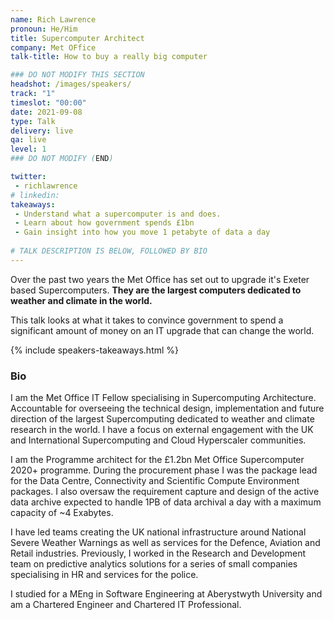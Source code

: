 ```yaml
---
name: Rich Lawrence
pronoun: He/Him
title: Supercomputer Architect
company: Met OFfice
talk-title: How to buy a really big computer

### DO NOT MODIFY THIS SECTION
headshot: /images/speakers/
track: "1"
timeslot: "00:00"
date: 2021-09-08
type: Talk
delivery: live
qa: live
level: 1
### DO NOT MODIFY (END)

twitter:
 - richlawrence
# linkedin: 
takeaways:
 - Understand what a supercomputer is and does.
 - Learn about how government spends £1bn
 - Gain insight into how you move 1 petabyte of data a day
 
# TALK DESCRIPTION IS BELOW, FOLLOWED BY BIO
---
```


<p>Over the past two years the Met Office has set out to upgrade it's Exeter based Supercomputers. <strong>They are the largest computers dedicated to weather and climate in the world.</strong></p>
<p>This talk looks at what it takes to convince government to spend a significant amount of money on an IT upgrade that can change the world.</p>

{% include speakers-takeaways.html %}

<h3>Bio</h3>
I am the Met Office IT Fellow specialising in Supercomputing Architecture.  Accountable for overseeing the technical design, implementation and future direction of the largest Supercomputing dedicated to weather and climate research in the world. I have a focus on external engagement with the UK and International Supercomputing and Cloud Hyperscaler communities. 

I am the Programme architect for the £1.2bn Met Office Supercomputer 2020+ programme. During the procurement phase I was the package lead for the Data Centre, Connectivity and Scientific Compute Environment packages. I also oversaw the requirement capture and design of the active data archive expected to handle 1PB of data archival a day with a maximum capacity of ~4 Exabytes.

I have led teams creating the UK national infrastructure around National Severe Weather Warnings as well as services for the Defence, Aviation and Retail industries. Previously, I worked in the Research and Development team on predictive analytics solutions for a series of small companies specialising in HR and services for the police. 

I studied for a MEng in Software Engineering at Aberystwyth University and am a Chartered Engineer and Chartered IT Professional.